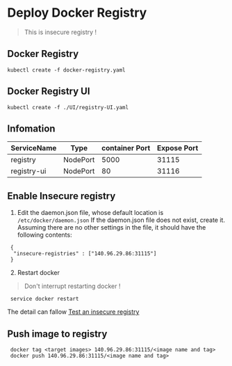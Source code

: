 # Deploy Docker Registry
 
> This is insecure registry !

## Docker Registry

```
kubectl create -f docker-registry.yaml
```

## Docker Registry UI

```
kubectl create -f ./UI/registry-UI.yaml
```

## Infomation
|ServiceName|Type|container Port|Expose Port|
|-|-|-|-|
|registry|NodePort|5000|31115|
|registry-ui|NodePort|80|31116|


## Enable Insecure registry

1. Edit the daemon.json file, whose default location is `/etc/docker/daemon.json`
If the daemon.json file does not exist, create it. Assuming there are no other settings in the file, it should have the following contents:

```
 {
  "insecure-registries" : ["140.96.29.86:31115"]
 }
```

2. Restart docker
> Don't interrupt restarting docker !
```
 service docker restart
```
 
The detail can fallow [Test an insecure registry][1]

## Push image to registry

```
 docker tag <target images> 140.96.29.86:31115/<image name and tag>
 docker push 140.96.29.86:31115/<image name and tag>
```
 [1]: https://docs.docker.com/registry/insecure/